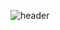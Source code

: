 ![header](https://capsule-render.vercel.app/api?type=wave&color=auto&height=500&section=header&text=welcome%20chieon's%20github&fontSize=90)
